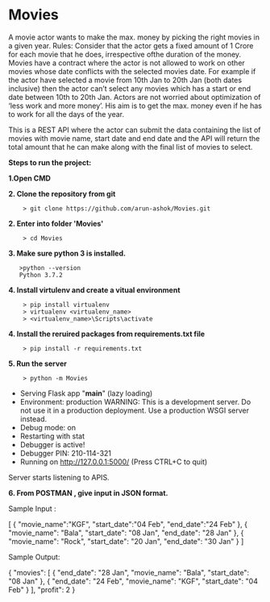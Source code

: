 # Movies
A movie actor wants to make the max. money by picking the right movies in a given year.
Rules:
Consider that the actor gets a fixed amount of 1 Crore for each movie that he does, irrespective ofthe duration of the money. 
Movies have a contract where the actor is not allowed to work on other movies whose date conflicts with the selected movies date. 
For example if the actor have selected a movie from 10th Jan to 20th Jan (both dates inclusive) then the actor can’t select any movies 
which has a start or end date between 10th to 20th Jan.
Actors are not worried about optimization of ‘less work and more money’. His aim is to get the max. money 
even if he has to work for all the days of the year.

This is a REST API where the actor can submit the data containing the list of movies with movie name, start date and end date and 
the API will return the total amount that he can make along with the final list of movies to select.


**Steps to run the project:**

**1.Open CMD**

**2. Clone the repository from git**
        
        > git clone https://github.com/arun-ashok/Movies.git
        
**2. Enter into folder 'Movies'**

        > cd Movies
        
**3. Make sure python 3 is installed.**

       >python --version
       Python 3.7.2
       
**4. Install virtulenv and create a vitual environment**

        > pip install virtualenv
        > virtualenv <virtualenv_name>
        > <virtualenv_name>\Scripts\activate
        
**4. Install the reruired packages from requirements.txt file**

        > pip install -r requirements.txt

**5. Run the server**

        > python -m Movies
        
 * Serving Flask app "__main__" (lazy loading)
 * Environment: production
   WARNING: This is a development server. Do not use it in a production deployment.
   Use a production WSGI server instead.
 * Debug mode: on
 * Restarting with stat
 * Debugger is active!
 * Debugger PIN: 210-114-321
 * Running on http://127.0.0.1:5000/ (Press CTRL+C to quit)
        
Server starts listening to APIS.


**6. From POSTMAN , give input in JSON format.**

Sample Input :

[
        {
        "movie_name":"KGF",
        "start_date":"04 Feb",
        "end_date":"24 Feb"
        },
        {
		"movie_name": "Bala",
		"start_date": "08 Jan",
		"end_date": "28 Jan"
	    },
        {
		"movie_name": "Rock",
		"start_date": "20 Jan",
		"end_date": "30 Jan"
	    }
    ]
    
    
  Sample Output:
  
  {
  "movies": [
    {
      "end_date": "28 Jan",
      "movie_name": "Bala",
      "start_date": "08 Jan"
    },
    {
      "end_date": "24 Feb",
      "movie_name": "KGF",
      "start_date": "04 Feb"
    }
  ],
  "profit": 2
}



 
